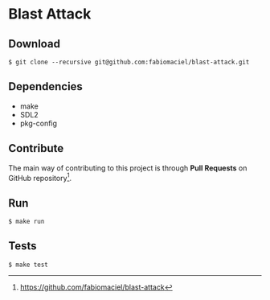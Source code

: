 Blast Attack
============

## Download

```shell
$ git clone --recursive git@github.com:fabiomaciel/blast-attack.git
```

## Dependencies

- make
- SDL2
- pkg-config

## Contribute

The main way of contributing to this project is through **Pull Requests** on
GitHub repository[^github_repo].

## Run

```shell
$ make run
```

## Tests

```shell
$ make test
```

[^github_repo]: https://github.com/fabiomaciel/blast-attack
